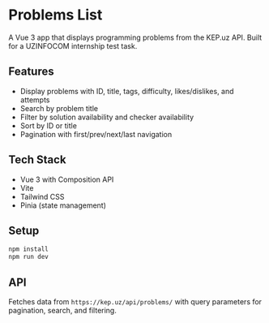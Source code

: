 # Problems List

A Vue 3 app that displays programming problems from the KEP.uz API. Built for a UZINFOCOM internship test task.

## Features

- Display problems with ID, title, tags, difficulty, likes/dislikes, and attempts
- Search by problem title
- Filter by solution availability and checker availability  
- Sort by ID or title
- Pagination with first/prev/next/last navigation

## Tech Stack

- Vue 3 with Composition API
- Vite
- Tailwind CSS
- Pinia (state management)

## Setup

```bash
npm install
npm run dev
```

## API

Fetches data from `https://kep.uz/api/problems/` with query parameters for pagination, search, and filtering.

